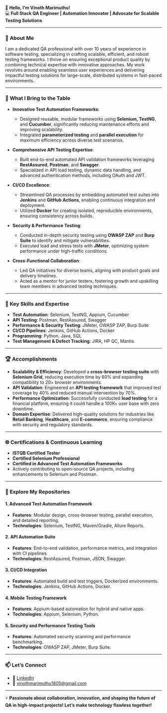 👋 **Hello, I'm Vinoth Marimuthu!**  
💻 **Full Stack QA Engineer | Automation Innovator | Advocate for Scalable Testing Solutions**  

---

### 🌟 **About Me**  
I am a dedicated QA professional with over 10 years of experience in software testing, specializing in crafting scalable, efficient, and robust testing frameworks. I thrive on ensuring exceptional product quality by combining technical expertise with innovative approaches. My work revolves around enabling seamless user experiences and delivering impactful testing solutions for large-scale, distributed systems in fast-paced environments.

---

### 🚀 **What I Bring to the Table**  
- **Innovative Test Automation Frameworks**:  
   - Designed reusable, modular frameworks using **Selenium, TestNG**, and **Cucumber**, significantly reducing maintenance efforts and improving scalability.  
   - Integrated **parameterized testing** and **parallel execution** for maximum efficiency across diverse test scenarios.  

- **Comprehensive API Testing Expertise**:  
   - Built end-to-end automated API validation frameworks leveraging **RestAssured**, **Postman**, and **Swagger**.  
   - Specialized in API load testing, dynamic data handling, and advanced authentication methods, including OAuth and JWT.  

- **CI/CD Excellence**:  
   - Streamlined QA processes by embedding automated test suites into **Jenkins** and **GitHub Actions**, enabling continuous integration and deployment.  
   - Utilized **Docker** for creating isolated, reproducible environments, ensuring consistency across builds.  

- **Security & Performance Testing**:  
   - Conducted in-depth security testing using **OWASP ZAP** and **Burp Suite** to identify and mitigate vulnerabilities.  
   - Executed load and stress tests with **JMeter**, optimizing system performance under high-traffic conditions.  

- **Cross-Functional Collaboration**:  
   - Led QA initiatives for diverse teams, aligning with product goals and delivery timelines.  
   - Acted as a mentor for junior testers, fostering growth and upskilling team members in advanced testing techniques.  

---

### 🎯 **Key Skills and Expertise**  
- **Test Automation**: Selenium, TestNG, Appium, Cucumber  
- **API Testing**: Postman, RestAssured, Swagger  
- **Performance & Security Testing**: JMeter, OWASP ZAP, Burp Suite  
- **CI/CD Pipelines**: Jenkins, GitHub Actions, Docker  
- **Programming**: Python, Java, SQL  
- **Test Management & Defect Tracking**: JIRA, HP QC, Mantis  

---

### 🏆 **Accomplishments**  
- **Scalability & Efficiency**: Developed a **cross-browser testing suite** with **Selenium Grid**, reducing execution time by 60% and expanding compatibility to 20+ browser environments.  
- **API Validation**: Engineered an **API testing framework** that improved test coverage by 40% and reduced manual intervention by 70%.  
- **Performance Optimization**: Successfully conducted **load testing** for a financial platform, ensuring it could handle a 100K+ user base with zero downtime.  
- **Domain Expertise**: Delivered high-quality solutions for industries like **Retail Banking**, **Healthcare**, and **E-commerce**, ensuring compliance with security and regulatory standards.

---

### 🌐 **Certifications & Continuous Learning**  
- **ISTQB Certified Tester**  
- **Certified Selenium Professional**  
- **Certified in Advanced Test Automation Frameworks**  
- Actively contributing to open-source QA projects, including enhancements to Selenium and Postman.

---

### 📂 **Explore My Repositories**  
#### **1. Advanced Test Automation Framework**  
- **Features**: Modular design, cross-browser testing, parallel execution, and detailed reporting.  
- **Technologies**: Selenium, TestNG, Maven/Gradle, Allure Reports.  

#### **2. API Automation Suite**  
- **Features**: End-to-end validation, performance metrics, and integration with CI pipelines.  
- **Technologies**: RestAssured, Postman, JSON, Swagger.  

#### **3. CI/CD Integration**  
- **Features**: Automated build and test triggers, Dockerized environments.  
- **Technologies**: Jenkins, GitHub Actions, Docker.  

#### **4. Mobile Testing Framework**  
- **Features**: Appium-based automation for hybrid and native apps.  
- **Technologies**: Appium, Selenium, Python.  

#### **5. Security and Performance Testing Tools**  
- **Features**: Automated security scanning and performance benchmarking.  
- **Technologies**: OWASP ZAP, JMeter, Burp Suite.  

---

### 📫 **Let’s Connect**  
- 🔗 [LinkedIn](https://www.linkedin.com/in/vinoth-marimuthu-qa-engineer/)  
- 📧 vinothmarimuthu1805@gmail.com  

---

⚡ **Passionate about collaboration, innovation, and shaping the future of QA in high-impact projects! Let’s make technology flawless together!**
